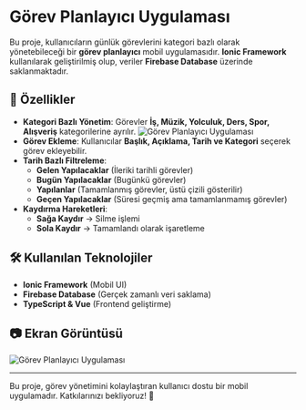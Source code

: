 # Görev Planlayıcı Uygulaması

Bu proje, kullanıcıların günlük görevlerini kategori bazlı olarak yönetebileceği bir **görev planlayıcı** mobil uygulamasıdır. **Ionic Framework** kullanılarak geliştirilmiş olup, veriler **Firebase Database** üzerinde saklanmaktadır.

## 📌 Özellikler
- **Kategori Bazlı Yönetim**: Görevler **İş, Müzik, Yolculuk, Ders, Spor, Alışveriş** kategorilerine ayrılır.
  ![Görev Planlayıcı Uygulaması](image/mainpage.png)
- **Görev Ekleme**: Kullanıcılar **Başlık, Açıklama, Tarih ve Kategori** seçerek görev ekleyebilir.
- **Tarih Bazlı Filtreleme**:
    - **Gelen Yapılacaklar** (İleriki tarihli görevler)
    - **Bugün Yapılacaklar** (Bugünkü görevler)
    - **Yapılanlar** (Tamamlanmış görevler, üstü çizili gösterilir)
    - **Geçen Yapılacaklar** (Süresi geçmiş ama tamamlanmamış görevler)
- **Kaydırma Hareketleri**:
    - **Sağa Kaydır** → Silme işlemi
    - **Sola Kaydır** → Tamamlandı olarak işaretleme

## 🛠 Kullanılan Teknolojiler
- **Ionic Framework** (Mobil UI)
- **Firebase Database** (Gerçek zamanlı veri saklama)
- **TypeScript & Vue** (Frontend geliştirme)

## 📷 Ekran Görüntüsü
![Görev Planlayıcı Uygulaması](image/screenshot.png)

---
Bu proje, görev yönetimini kolaylaştıran kullanıcı dostu bir mobil uygulamadır. Katkılarınızı bekliyoruz! 🎯

